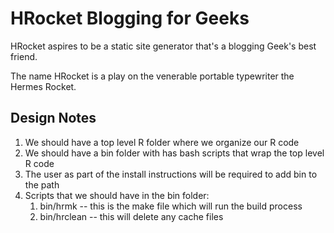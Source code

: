 # HRocket Blogging for Geeks
HRocket aspires to be a static site generator that's a blogging Geek's best friend.

The name HRocket is a play on the venerable portable typewriter the Hermes Rocket.

## Design Notes
1. We should have a top level R folder where we organize our R code
1. We should have a bin folder with has bash scripts that wrap the top level R code
1. The user as part of the install instructions will be required to add bin to the path
1. Scripts that we should have in the bin folder:
    1. bin/hrmk -- this is the make file which will run the build process
    1. bin/hrclean -- this will delete any cache files
  

